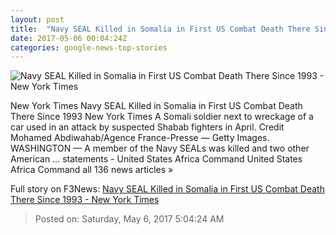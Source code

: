 ```yaml
---
layout: post
title:  "Navy SEAL Killed in Somalia in First US Combat Death There Since 1993 - New York Times"
date: 2017-05-06 00:04:24Z
categories: google-news-top-stories
---
```


![Navy SEAL Killed in Somalia in First US Combat Death There Since 1993 - New York Times](https://static01.nyt.com/images/2017/05/06/world/06somalia1_hp/06somalia1_hp-facebookJumbo.jpg)

New York Times Navy SEAL Killed in Somalia in First US Combat Death There Since 1993 New York Times A Somali soldier next to wreckage of a car used in an attack by suspected Shabab fighters in April. Credit Mohamed Abdiwahab/Agence France-Presse — Getty Images. WASHINGTON — A member of the Navy SEALs was killed and two other American ... statements - United States Africa Command United States Africa Command all 136 news articles »


Full story on F3News: [Navy SEAL Killed in Somalia in First US Combat Death There Since 1993 - New York Times](http://www.f3nws.com/n/uNApGE)

> Posted on: Saturday, May 6, 2017 5:04:24 AM
